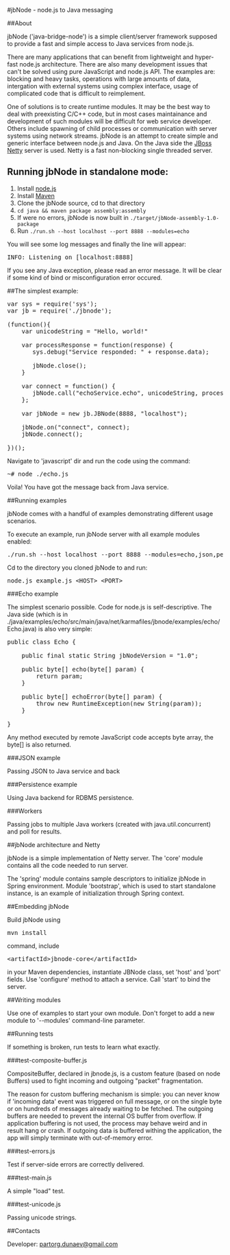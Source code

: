 #jbNode - node.js to Java messaging 

##About

jbNode ('java-bridge-node') is a simple client/server framework supposed to provide a fast and simple access to Java services from node.js.

There are many applications that can benefit from lightweight and hyper-fast node.js architecture. There are also many development issues that can't be solved using pure JavaScript and node.js API.
The examples are: blocking and heavy tasks, operations with large amounts of data, intergation with external systems using complex interface, usage of complicated code that is difficult to reimplement.

One of solutions is to create runtime modules. It may be the best way to deal with preexisting C/C++ code, but in most cases maintainance and development of such modules will be difficult for web service developer. Others include spawning of child processes or communication with server systems using network streams. jbNode is an attempt to create simple and generic interface between node.js and Java. On the Java side the [JBoss Netty](http://www.jboss.org/netty) server is used. Netty is a fast non-blocking single threaded server. 

## Running jbNode in standalone mode:

1. Install [node.js](http://nodejs.org/)
2. Install [Maven](http://maven.apache.org/)
3. Clone the jbNode source, cd to that directory
4. `cd java && maven package assembly:assembly`
5. If were no errors, jbNode is now built in `./target/jbNode-assembly-1.0-package`
6. Run `./run.sh --host localhost --port 8888 --modules=echo`

You will see some log messages and finally the line will appear:
<pre>INFO: Listening on [localhost:8888]</pre>
If you see any Java exception, please read an error message. It will be clear if some kind of bind or misconfiguration error occured.

##The simplest example: 

<pre>
var sys = require('sys');
var jb = require('./jbnode');

(function(){
    var unicodeString = "Hello, world!"

    var processResponse = function(response) {
       sys.debug("Service responded: " + response.data);

       jbNode.close();
    }

    var connect = function() {
       jbNode.call("echoService.echo", unicodeString, processResponse);
    };

    var jbNode = new jb.JBNode(8888, "localhost");
   
    jbNode.on("connect", connect);
    jbNode.connect();

})();
</pre>

Navigate to 'javascript' dir and run the code using the command: 
<pre>
~# node ./echo.js
</pre>
Voila! You have got the message back from Java service.

##Running examples

jbNode comes with a handful of examples demonstrating different usage scenarios.

To execute an example, run jbNode server with all example modules enabled: 

<pre>./run.sh --host localhost --port 8888 --modules=echo,json,persist,workers</pre>

Cd to the directory you cloned jbNode to and run:

<pre>node.js example.js &lt;HOST&gt; &lt;PORT&gt; </pre> 

###Echo example

The simplest scenario possible. Code for node.js is self-descriptive. The Java side (which is in ./java/examples/echo/src/main/java/net/karmafiles/jbnode/examples/echo/Echo.java) is also very simple:

<pre>
public class Echo {

    public final static String jbNodeVersion = "1.0";

    public byte[] echo(byte[] param) {
        return param;
    }

    public byte[] echoError(byte[] param) {
        throw new RuntimeException(new String(param));
    }

}
</pre>

Any method executed by remote JavaScript code accepts byte array, the byte[] is also returned. 

###JSON example

Passing JSON to Java service and back

###Persistence example

Using Java backend for RDBMS persistence.

###Workers

Passing jobs to multiple Java workers (created with java.util.concurrent) and poll for results. 

##jbNode architecture and Netty

jbNode is a simple implementation of Netty server. The 'core' module contains all the code needed to run server. 

The 'spring' module contains sample descriptors to initialize jbNode in Spring environment. Module 'bootstrap', which is used to start standalone instance, is an example of initialization through Spring context. 

##Embedding jbNode

Build jbNode using <pre>mvn install</pre> command, include <pre>&lt;artifactId&gt;jbnode-core&lt;/artifactId&gt;</pre> in your Maven dependencies, instantiate JBNode class, set 'host' and 'port' fields. Use 'configure' method to attach a service. Call 'start' to bind the server. 

##Writing modules

Use one of examples to start your own module. Don't forget to add a new module to '--modules' command-line parameter. 

##Running tests

If something is broken, run tests to learn what exactly. 

###test-composite-buffer.js

CompositeBuffer, declared in jbnode.js, is a custom feature (based on node Buffers) used to fight incoming and outgoing "packet" fragmentation. 

The reason for custom buffering mechanism is simple: you can never know if 'incoming data' event was triggered on full message, or on the single byte or on hundreds of messages already waiting to be fetched. The outgoing buffers are needed to prevent the internal OS buffer from overflow. If application buffering is not used, the process may behave weird and in result hang or crash. If outgoing data is buffered withing the application, the app will simply terminate with out-of-memory error. 

###test-errors.js

Test if server-side errors are correctly delivered. 

###test-main.js

A simple "load" test. 

###test-unicode.js

Passing unicode strings.

##Contacts

Developer: partorg.dunaev@gmail.com